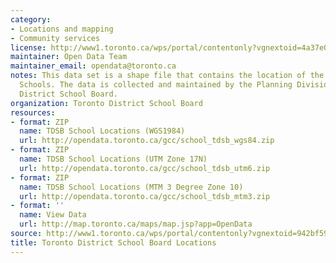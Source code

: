 ```yaml
---
category:
- Locations and mapping
- Community services
license: http://www1.toronto.ca/wps/portal/contentonly?vgnextoid=4a37e03bb8d1e310VgnVCM10000071d60f89RCRD
maintainer: Open Data Team
maintainer_email: opendata@toronto.ca
notes: This data set is a shape file that contains the location of the Toronto District
  Schools. The data is collected and maintained by the Planning Division of the Toronto
  District School Board.
organization: Toronto District School Board
resources:
- format: ZIP
  name: TDSB School Locations (WGS1984)
  url: http://opendata.toronto.ca/gcc/school_tdsb_wgs84.zip
- format: ZIP
  name: TDSB School Locations (UTM Zone 17N)
  url: http://opendata.toronto.ca/gcc/school_tdsb_utm6.zip
- format: ZIP
  name: TDSB School Locations (MTM 3 Degree Zone 10)
  url: http://opendata.toronto.ca/gcc/school_tdsb_mtm3.zip
- format: ''
  name: View Data
  url: http://map.toronto.ca/maps/map.jsp?app=OpenData
source: http://www1.toronto.ca/wps/portal/contentonly?vgnextoid=942bf59a84c00310VgnVCM1000003dd60f89RCRD&vgnextchannel=1a66e03bb8d1e310VgnVCM10000071d60f89RCRD
title: Toronto District School Board Locations
---
```

